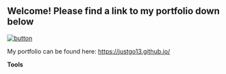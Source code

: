<h2>Welcome! Please find a link to my portfolio down below</h2>

[![button](http://www.presentationpro.com/images/product/medium/slide/PPP_CGENE_LT3_Presentation-PowerPoint-Slide-Graphic_Push_Button_Up.jpg)](https://mattermost.com)

My portfolio can be found here: https://justgo13.github.io/

<strong>Tools</strong>
